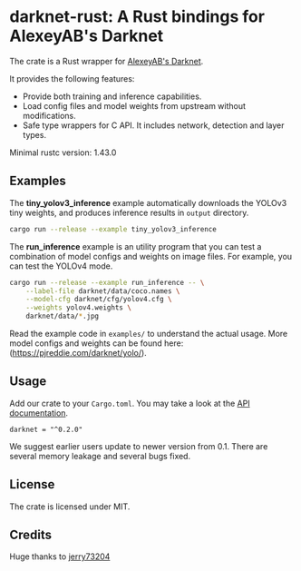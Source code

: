 # darknet-rust: A Rust bindings for AlexeyAB's Darknet

The crate is a Rust wrapper for [AlexeyAB's Darknet](https://github.com/AlexeyAB/darknet).

It provides the following features:

- Provide both training and inference capabilities.
- Load config files and model weights from upstream without modifications.
- Safe type wrappers for C API. It includes network, detection and layer types.

Minimal rustc version: 1.43.0

## Examples

The **tiny_yolov3_inference** example automatically downloads the YOLOv3 tiny weights, and produces inference results in `output` directory.

```sh
cargo run --release --example tiny_yolov3_inference
```

The **run_inference** example is an utility program that you can test a combination of model configs and weights on image files. For example, you can test the YOLOv4 mode.

```sh
cargo run --release --example run_inference -- \
    --label-file darknet/data/coco.names \
    --model-cfg darknet/cfg/yolov4.cfg \
    --weights yolov4.weights \
    darknet/data/*.jpg
```

Read the example code in `examples/` to understand the actual usage. More model configs and weights can be found here: (https://pjreddie.com/darknet/yolo/).

## Usage

Add our crate to your `Cargo.toml`. You may take a look at the [API documentation](https://docs.rs/darknet).

```
darknet = "^0.2.0"
```

We suggest earlier users update to newer version from 0.1. There are several memory leakage and several bugs fixed.

## License

The crate is licensed under MIT.

## Credits
Huge thanks to [jerry73204](https://github.com/jerry73204)
